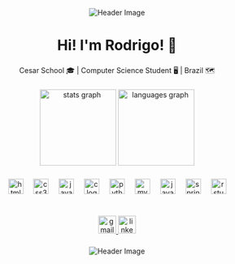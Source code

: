 <p align="center">
  <img src="https://github.com/user-attachments/assets/6e313599-dd26-4931-8189-94a87775f26b"  alt="Header Image" />
</p>
<h1 align="center">Hi! I'm Rodrigo! 👋</h1>

###

<p align="center">Cesar School 🎓 | Computer Science Student  🖥️ | Brazil 🗺️</p>

###

<div align="center">
  <img src="https://github-readme-stats.vercel.app/api?username=rodsouzab&hide_title=false&hide_rank=false&show_icons=true&include_all_commits=true&count_private=true&disable_animations=false&theme=dracula&locale=en&hide_border=false" height="150" alt="stats graph"  />
  <img src="https://github-readme-stats.vercel.app/api/top-langs?username=rodsouzab&locale=en&hide_title=false&layout=compact&card_width=320&langs_count=5&theme=dracula&hide_border=false" height="150" alt="languages graph"  />
</div>

###

<p align="center"></p>

###

<div align="center">
  <img src="https://cdn.jsdelivr.net/gh/devicons/devicon/icons/html5/html5-plain.svg" height="30" alt="html5 logo"  />
  <img width="12" />
  <img src="https://cdn.jsdelivr.net/gh/devicons/devicon/icons/css3/css3-plain.svg" height="30" alt="css3 logo"  />
  <img width="12" />
  <img src="https://cdn.jsdelivr.net/gh/devicons/devicon/icons/javascript/javascript-plain.svg" height="30" alt="javascript logo"  />
  <img width="12" />
  <img src="https://cdn.jsdelivr.net/gh/devicons/devicon/icons/c/c-plain.svg" height="30" alt="c logo"  />
  <img width="12" />
  <img src="https://cdn.jsdelivr.net/gh/devicons/devicon/icons/python/python-original.svg" height="30" alt="python logo"  />
  <img width="12" />
  <img src="https://cdn.jsdelivr.net/gh/devicons/devicon/icons/mysql/mysql-original.svg" height="30" alt="mysql logo"  />
  <img width="12" />
  <img src="https://cdn.jsdelivr.net/gh/devicons/devicon/icons/java/java-plain.svg" height="30" alt="java logo"  />
  <img width="12" />
  <img src="https://cdn.jsdelivr.net/gh/devicons/devicon/icons/spring/spring-original.svg" height="30" alt="spring logo"  />
  <img width="12" />
  <img src="https://cdn.jsdelivr.net/gh/devicons/devicon/icons/rstudio/rstudio-plain.svg" height="30" alt="rstudio logo"  />
</div>

###

<p align="left"></p>

###

<br clear="both">

<div align="center">
  <a href="mailto:rodrigosouza.souzabarbosa1@gmail.com" target="_blank">
    <img src="https://img.shields.io/static/v1?message=Gmail&logo=gmail&label=&color=FF79C6&logoColor=white&labelColor=&style=for-the-badge" height="35" alt="gmail logo"  />
  </a>
  <a href="https://www.linkedin.com/in/rodrigo-souza-28682b2b7" target="_blank">
    <img src="https://img.shields.io/static/v1?message=LinkedIn&logo=linkedin&label=&color=FF79C6&logoColor=white&labelColor=&style=for-the-badge" height="35" alt="linkedin logo"  />
  </a>
</div>

###

<p align="center">
  <img src="https://github.com/user-attachments/assets/d496600c-e22c-4ee2-a3dc-8efccd448b2d" alt="Header Image" />
</p>
